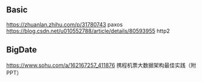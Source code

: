 

## Basic
https://zhuanlan.zhihu.com/p/31780743 paxos
https://blog.csdn.net/u010552788/article/details/80593955 http2

## BigDate
https://www.sohu.com/a/162167257_411876  携程机票大数据架构最佳实践（附PPT）
